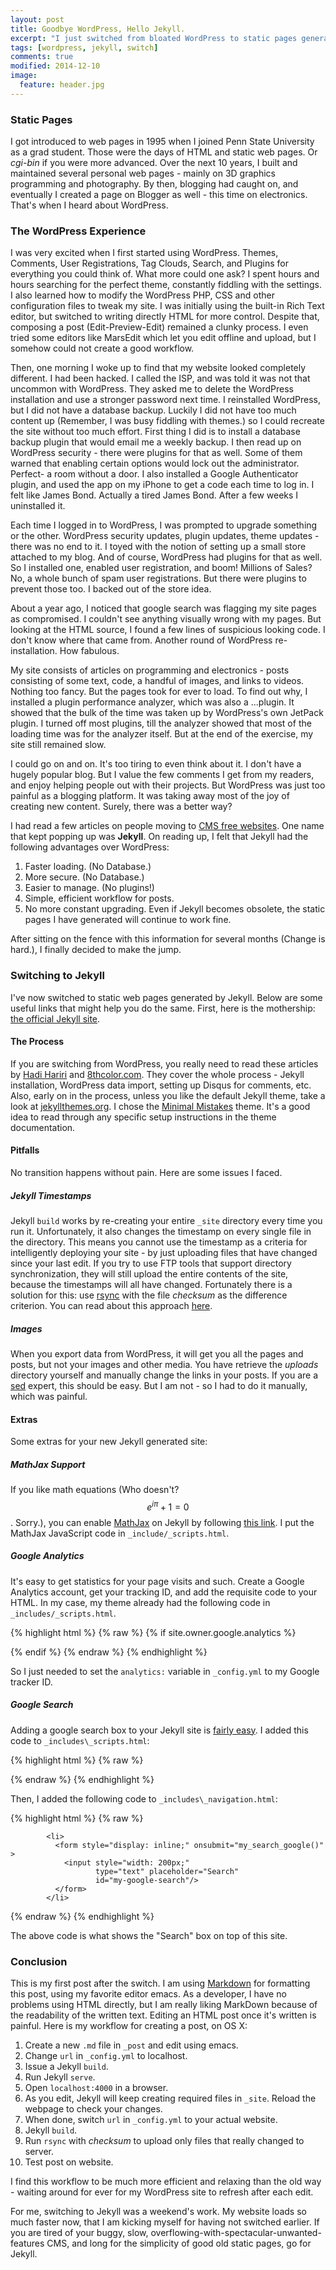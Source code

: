 ```yaml
---
layout: post
title: Goodbye WordPress, Hello Jekyll.
excerpt: "I just switched from bloated WordPress to static pages generated using Jekyll."
tags: [wordpress, jekyll, switch]
comments: true
modified: 2014-12-10
image:
  feature: header.jpg
---
```


### Static Pages

I got introduced to web pages in 1995 when I joined Penn State
University as a grad student. Those were the days of HTML and static
web pages. Or *cgi-bin* if you were more advanced. Over the next 10 years,
I built and maintained several personal web pages - mainly on 3D
graphics programming and photography. By then, blogging had caught on,
and eventually I created a page on Blogger as well - this time on
electronics.  That's when I heard about WordPress.

### The WordPress Experience

I was very excited when I first started using WordPress. Themes,
Comments, User Registrations, Tag Clouds, Search, and Plugins for
everything you could think of. What more could one ask? I spent hours
and hours searching for the perfect theme, constantly fiddling with
the settings. I also learned how to modify the WordPress PHP, CSS and
other configuration files to tweak my site. I was initially using the
built-in Rich Text editor, but switched to writing directly HTML
for more control. Despite that, composing a post (Edit-Preview-Edit)
remained a clunky process. I even tried some editors like MarsEdit
which let you edit offline and upload, but I somehow could not create
a good workflow.

Then, one morning I woke up to find that my website looked completely
different. I had been hacked. I called the ISP, and was told it was
not that uncommon with WordPress. They asked me to delete the
WordPress installation and use a stronger password next time. I
reinstalled WordPress, but I did not have a database backup.  Luckily
I did not have too much content up (Remember, I was busy fiddling with
themes.) so I could recreate the site without too much effort. First
thing I did is to install a database backup plugin that would email me
a weekly backup. I then read up on WordPress security - there were
plugins for that as well. Some of them warned that enabling certain
options would lock out the administrator. Perfect- a room without a
door. I also installed a Google Authenticator plugin, and used the app
on my iPhone to get a code each time to log in. I felt like James
Bond. Actually a tired James Bond. After a few weeks I uninstalled it.

Each time I logged in to WordPress, I was prompted to upgrade
something or the other. WordPress security updates, plugin updates,
theme updates - there was no end to it. I toyed with the notion of
setting up a small store attached to my blog. And of course, WordPress
had plugins for that as well. So I installed one, enabled user
registration, and boom! Millions of Sales? No, a whole bunch of spam
user registrations. But there were plugins to prevent those too. I
backed out of the store idea.

About a year ago, I noticed that google search was flagging my site
pages as compromised. I couldn't see anything visually wrong with my
pages. But looking at the HTML source, I found a few lines of
suspicious looking code. I don't know where that came from. Another
round of WordPress re-installation. How fabulous.

My site consists of articles on programming and electronics - posts
consisting of some text, code, a handful of images, and links to
videos. Nothing too fancy. But the pages took for ever to load. To
find out why, I installed a plugin performance analyzer, which was also a
...plugin. It showed that the bulk of the time was taken up by WordPress's
own JetPack plugin. I turned off most plugins, till the
analyzer showed that most of the loading time was for the analyzer
itself. But at the end of the exercise, my site still remained slow.

I could go on and on. It's too tiring to even think about it. I don't
have a hugely popular blog. But I value the few comments I get from my
readers, and enjoy helping people out with their projects. But
WordPress was just too painful as a blogging platform.  It was taking
away most of the joy of creating new content.  Surely, there was a
better way?

I had read a few articles on people moving to [CMS free
websites][11]. One name that kept popping up was **Jekyll**.  On
reading up, I felt that Jekyll had the following advantages over
WordPress:

1. Faster loading. (No Database.)
2. More secure. (No Database.)
3. Easier to manage. (No plugins!)
4. Simple, efficient workflow for posts.
4. No more constant upgrading. Even if Jekyll becomes obsolete, 
   the static pages I have generated will continue to work fine.
   
After sitting on the fence with this information for several months
(Change is hard.), I finally decided to make the jump.

### Switching to Jekyll

I've now switched to static web pages generated by Jekyll. Below are
some useful links that might help you do the same. First, here is the
mothership: [the official Jekyll site][1].

#### The Process

If you are switching from WordPress, you really need to read these
articles by [Hadi Hariri][2] and [8thcolor.com][3]. They cover the
whole process - Jekyll installation, WordPress data import, setting up
Disqus for comments, etc. Also, early on in the process, unless you
like the default Jekyll theme, take a look at [jekyllthemes.org][6]. I
chose the [Minimal Mistakes][7] theme. It's a good idea to read
through any specific setup instructions in the theme documentation.


#### Pitfalls

No transition happens without pain. Here are some issues I faced.


##### Jekyll Timestamps

Jekyll `build` works by re-creating your entire `_site` directory
every time you run it. Unfortunately, it also changes the timestamp on
every single file in the directory. This means you cannot use the
timestamp as a criteria for intelligently deploying your site - by
just uploading files that have changed since your last edit. If you
try to use FTP tools that support directory synchronization, they
will still upload the entire contents of the site, because the
timestamps will all have changed. Fortunately there is a solution for this:
use [rsync][9] with the file *checksum* as the difference
criterion. You can read about this approach [here][10].

##### Images

When you export data from WordPress, it will get you all the pages and
posts, but not your images and other media. You have retrieve the
*uploads* directory yourself and manually change the links in your
posts. If you are a [sed][12] expert, this should be easy. But I am
not - so I had to do it manually, which was painful.

#### Extras

Some extras for your new Jekyll generated site:

##### MathJax Support

If you like math equations (Who doesn't? $$e^{i\pi}+1=0$$. Sorry.),
you can enable [MathJax][8] on Jekyll by following [this link][5]. I
put the MathJax JavaScript code in `_include/_scripts.html`.

##### Google Analytics

It's easy to get statistics for your page visits and such. Create a
Google Analytics account, get your tracking ID, and add the requisite
code to your HTML. In my case, my theme already had the following code
in `_includes/_scripts.html`.

{% highlight html %}
{% raw %}
{% if site.owner.google.analytics %}
<!-- Asynchronous Google Analytics snippet -->
<script>
  var _gaq = _gaq || [];
  var pluginUrl = 
 '//www.google-analytics.com/plugins/ga/inpage_linkid.js';
  _gaq.push(['_require', 'inpage_linkid', pluginUrl]);
  _gaq.push(['_setAccount', '{{ site.owner.google.analytics }}']);
  _gaq.push(['_trackPageview']);

  (function() {
    var ga = document.createElement('script'); ga.type = 'text/javascript'; ga.async = true;
    ga.src = ('https:' == document.location.protocol ? 'https://ssl' : 'http://www') + '.google-analytics.com/ga.js';
    var s = document.getElementsByTagName('script')[0]; s.parentNode.insertBefore(ga, s);
  })();
</script>
{% endif %}
{% endraw %}
{% endhighlight %}

So I just needed to set the `analytics:` variable in `_config.yml` to
my Google tracker ID.

##### Google Search

Adding a google search box to your Jekyll site is [fairly easy][13]. I
added this code to `_includes\_scripts.html`:

{% highlight html %}
{% raw %}
<!-- Google Search Box -->
<script language="Javascript" type="text/javascript">
  function my_search_google()
  {
    var query = document.getElementById("my-google-search").value;
    window.open("http://google.com/search?q=" + query
	+ "%20site:" + "http://electronut.in");
  }
</script>
{% endraw %}
{% endhighlight %}

Then, I added the following code to `_includes\_navigation.html`:

{% highlight html %}
{% raw %}
<!-- google search -->
            <li>   
              <form style="display: inline;" onsubmit="my_search_google()" >
                <input style="width: 200px;" 
                       type="text" placeholder="Search" 
                       id="my-google-search"/>
              </form>
            </li>
{% endraw %}
{% endhighlight %}

The above code is what shows the "Search" box on top of this site.

### Conclusion

This is my first post after the switch. I am using [Markdown][4] for
formatting this post, using my favorite editor emacs. As a developer,
I have no problems using HTML directly, but I am really liking
MarkDown because of the readability of the written text. Editing an
HTML post once it's written is painful. Here is my workflow for
creating a post, on OS X:

1. Create a new `.md` file in `_post` and edit using emacs.
2. Change `url` in `_config.yml` to localhost.
3.  Issue a Jekyll `build`.
4.  Run Jekyll `serve`.
5.  Open `localhost:4000` in a browser.
6.  As you edit, Jekyll will keep creating required files in
`_site`. Reload the webpage to check your changes.
7.  When done, switch `url` in `_config.yml` to your actual website.
8.  Jekyll `build`.
9.  Run `rsync` with *checksum* to upload only files that really
changed to server.
10.  Test post on website.

I find this workflow to be much more efficient and relaxing than the
old way - waiting around for ever for my WordPress site to refresh
after each edit. 

For me, switching to Jekyll was a weekend's work. My website loads so
much faster now, that I am kicking myself for having not switched
earlier.  If you are tired of your buggy, slow,
overflowing-with-spectacular-unwanted-features CMS, and long for the
simplicity of good old static pages, go for Jekyll.
 

[1]: http://jekyllrb.com/
[2]: http://hadihariri.com/2013/12/24/migrating-from-wordpress-to-jekyll/
[3]: http://blog.8thcolor.com/en/2014/05/migrate-from-wordpress/
[4]: https://daringfireball.net/projects/markdown/basics
[5]: http://www.gastonsanchez.com/blog/opinion/2014/02/16/Mathjax-with-jekyll.html
[6]: http://jekyllthemes.org/
[7]: http://mmistakes.github.io/minimal-mistakes/about/
[8]: http://www.mathjax.org/
[9]: http://rsync.samba.org/
[10]: http://nathangrigg.net/2012/04/rsyncing-jekyll/
[11]: http://www.developmentseed.org/blog/2012/07/27/build-cms-free-websites/
[12]: http://www.grymoire.com/Unix/Sed.html
[13]: http://truongtx.me/2012/12/28/jekyll-create-simple-search-box/